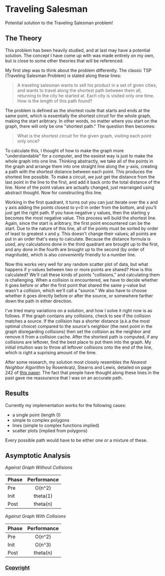 # Traveling Salesman
Potential solution to the Traveling Salesman problem!

## The Theory

This problem has been heavily studied, and at last may have a potential solution.
The concept I have come up with was made entirely on my own, but is close to some other theories that will be referenced.

My first step was to think about the problem differently. The classic TSP (Traveling Salesman Problem) is stated along these lines:

> A traveling salesman wants to sell his product in a set of given cities, and wants to travel along the shortest path between them all, returning to the city he started at.
> Each city is visited only one time.
> How is the length of this path found?

The problem is defined as the shortest route that starts and ends at the same point, which is essentially the shortest _circuit_ for the whole graph, making the start aribtrary.
In other words, no matter where you start on the graph, there will only be one "shortest path."
The question then becomes:

> What is the shortest circuit for the given graph, visiting each point only once?

To calculate this, I thought of how to make the graph more "understandable" for a computer, and the easiest way is just to make the whole graph into one line.
Thinking abstractly, we take all of the points in the graph and arrange them into one straight line along the y-axis, creating a path with the shortest distance between each point.
This produces the shortest line possible. To make a circuit, we just get the distance from the last point in the line to the first, and add it back onto the total distance of the line.
None of the point values are actually changed, just rearranged using abstract thought. Now for constructing this line.

Working in the first quadrant, it turns out you can just iterate over the x and y axis adding the points closest to y=0 in order from the bottom, and you'll just get the right path.
If you have negative y values, then the starting y becomes the most negative value.
This process will build the shortest line.
Again, since the start is aribtrary, the first point encountered can be the start.
Due to the nature of this line, all of the points must be sorted by order of least to greatest x and y.
This doesn't change their values; all points are put in an order that's easy to calculate.
Because the distance formula is used, any calculations done in the third quadrant are brought up to the first, and any done in the fourth are brought up to the second (by order of magnitude), which is also _conveniently_ friendly to a number line.

Now this works very well for any random scatter plot of data, but what happens if y-values between two or more points are shared?
How is this calculated? We'll call these kinds of points "collisions," and calculating them is challenging.
When a collision is encountered, we have to decide whether it goes before or after the first point that shared the same y-value but wasn't a collision, which we'll call a "source."
We also have to choose whether it goes directly before or after the source, or somewhere farther down the path in either direction.

I've tried many variations on a solution, and how I solve it right now is as follows.
If the graph contains any collisions, check to see if the collision matches a source.
If the collision has a shorter distance (a.k.a the most optimal choice) compared to the source's neighbor (the next point in the graph disregarding collisions) then set the collision as the neighbor and remove it from a collision cache.
After the shortest path is computed, if any collisions are leftover, find the best place to put them into the graph.
My initial intuition was to throw all leftover collisions onto the end of the line, which is right a suprising amount of the time.

After some research, my solution most closely resembles the _Nearest Neighbor Algorithm_ by Rosenkratz, Stearns and Lewis, detailed on page 242 of [this paper](https://www.sciencedirect.com/science/article/pii/037722179290138Y).
The fact that people have thought along these lines in the past gave me reassurance that I was on an accurate path.

## Results

Currently my implementation works for the following cases:
- a single point (length 0)
- simple to complex polygons
- lines (simple to complex functions implied)
- scatter plots (implied from polygons)

Every possible path would have to be either one or a mixture of these.

## Asymptotic Analysis

_*Against Graph Without Collisions*_

| Phase | Performance
--- | :---:
Pre | O(n^2)
Init | theta(1)
Post | theta(n)

_*Against Graph With Collisions*_

| Phase | Performance
--- | :---:
Pre | O(n^2)
Init | O(n^3)
Post | theta(n)

### [Copyright](https://www.infoworld.com/article/2615869/open-source-software/github-needs-to-take-open-source-seriously.html)
